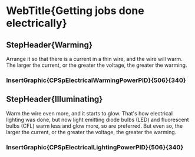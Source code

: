 # WebTitle{Getting jobs done electrically}

## StepHeader{Warming}

Arrange it so that there is a current in a thin wire, and the wire will warm. The larger the current, or the greater the voltage, the greater the warming.

### InsertGraphic{CPSpElectricalWarmingPowerPID}{506}{340}

## StepHeader{Illuminating}

Warm the wire even more, and it starts to glow. That's how electrical lighting was done, but now light emitting diode bulbs (LED) and fluorescent bulbs (CFL) warm less and glow more, so are preferred. But even so, the larger the current, or the greater the voltage, the greater the warming.

### InsertGraphic{CPSpElectricalLightingPowerPID}{506}{340}
